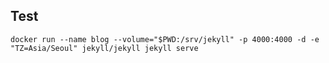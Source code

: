 ## Test

```shell
docker run --name blog --volume="$PWD:/srv/jekyll" -p 4000:4000 -d -e "TZ=Asia/Seoul" jekyll/jekyll jekyll serve
```

